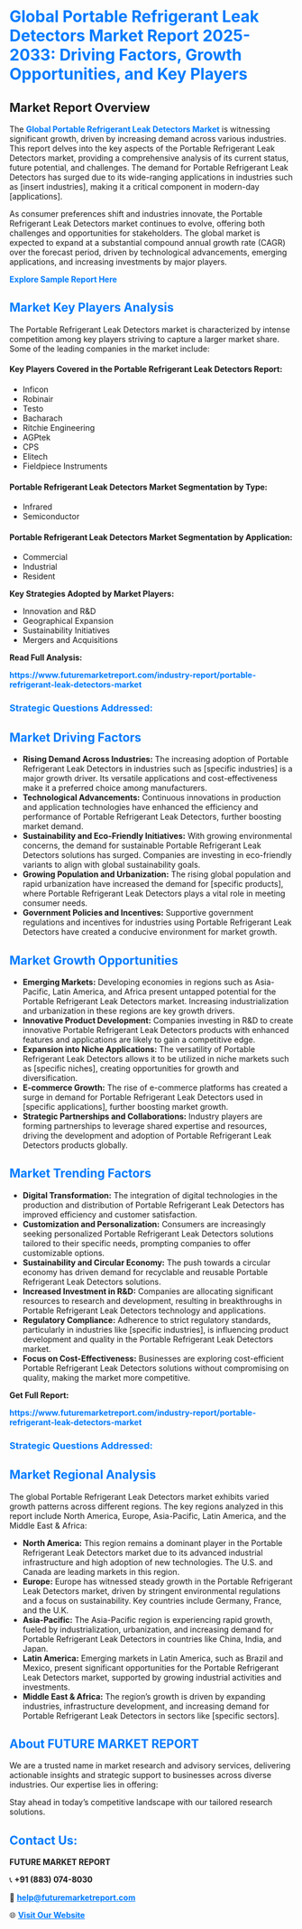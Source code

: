 <h1 style="color: #007BFF;">Global Portable Refrigerant Leak Detectors Market Report 2025-2033: Driving Factors, Growth Opportunities, and Key Players</h1>

<section id="overview">
<h2>Market Report Overview</h2>
<p>The <a href="https://www.futuremarketreport.com/industry-report/portable-refrigerant-leak-detectors-market" style="color: #007BFF; text-decoration: none;"><strong>Global Portable Refrigerant Leak Detectors Market</strong></a> is witnessing significant growth, driven by increasing demand across various industries. This report delves into the key aspects of the Portable Refrigerant Leak Detectors market, providing a comprehensive analysis of its current status, future potential, and challenges. The demand for Portable Refrigerant Leak Detectors has surged due to its wide-ranging applications in industries such as [insert industries], making it a critical component in modern-day [applications].</p>
<p>As consumer preferences shift and industries innovate, the Portable Refrigerant Leak Detectors market continues to evolve, offering both challenges and opportunities for stakeholders. The global market is expected to expand at a substantial compound annual growth rate (CAGR) over the forecast period, driven by technological advancements, emerging applications, and increasing investments by major players.</p>
</section>

<section id="overview">
<p><a href="https://www.futuremarketreport.com/request-sample/reportId=42187" style="color: #007BFF; text-decoration: none;"><strong>Explore Sample Report Here</strong></a></p>
</section>

<section id="key-players">
<h2 style="color: #007BFF;">Market Key Players Analysis</h2>
<p>The Portable Refrigerant Leak Detectors market is characterized by intense competition among key players striving to capture a larger market share. Some of the leading companies in the market include:</p>
<h4>Key Players Covered in the Portable Refrigerant Leak Detectors Report:</h4>
<ul><li>Inficon</li><li>Robinair</li><li>Testo</li><li>Bacharach</li><li>Ritchie Engineering</li><li>AGPtek</li><li>CPS</li><li>Elitech</li><li>Fieldpiece Instruments</li></ul>
<h4>Portable Refrigerant Leak Detectors Market Segmentation by Type:</h4>
<ul><li>Infrared</li><li>Semiconductor</li></ul>

<h4>Portable Refrigerant Leak Detectors Market Segmentation by Application:</h4>
<ul><li>Commercial</li><li>Industrial</li><li>Resident</li></ul>
<p><strong>Key Strategies Adopted by Market Players:</strong></p>
<ul>
<li>Innovation and R&D</li>
<li>Geographical Expansion</li>
<li>Sustainability Initiatives</li>
<li>Mergers and Acquisitions</li>
</ul>
</section>

<section>
<p><strong>Read Full Analysis: </strong></p><a href="https://www.futuremarketreport.com/industry-report/portable-refrigerant-leak-detectors-market" style="color: #007BFF; text-decoration: none;"><strong>https://www.futuremarketreport.com/industry-report/portable-refrigerant-leak-detectors-market</strong></a>
<h3 style="color: #007BFF;">Strategic Questions Addressed:</h3>
</section>

<section id="driving-factors">
<h2 style="color: #007BFF;">Market Driving Factors</h2>
<ul>
<li><strong>Rising Demand Across Industries:</strong> The increasing adoption of Portable Refrigerant Leak Detectors in industries such as [specific industries] is a major growth driver. Its versatile applications and cost-effectiveness make it a preferred choice among manufacturers.</li>
<li><strong>Technological Advancements:</strong> Continuous innovations in production and application technologies have enhanced the efficiency and performance of Portable Refrigerant Leak Detectors, further boosting market demand.</li>
<li><strong>Sustainability and Eco-Friendly Initiatives:</strong> With growing environmental concerns, the demand for sustainable Portable Refrigerant Leak Detectors solutions has surged. Companies are investing in eco-friendly variants to align with global sustainability goals.</li>
<li><strong>Growing Population and Urbanization:</strong> The rising global population and rapid urbanization have increased the demand for [specific products], where Portable Refrigerant Leak Detectors plays a vital role in meeting consumer needs.</li>
<li><strong>Government Policies and Incentives:</strong> Supportive government regulations and incentives for industries using Portable Refrigerant Leak Detectors have created a conducive environment for market growth.</li>
</ul>
</section>

<section id="growth-opportunities">
<h2 style="color: #007BFF;">Market Growth Opportunities</h2>
<ul>
<li><strong>Emerging Markets:</strong> Developing economies in regions such as Asia-Pacific, Latin America, and Africa present untapped potential for the Portable Refrigerant Leak Detectors market. Increasing industrialization and urbanization in these regions are key growth drivers.</li>
<li><strong>Innovative Product Development:</strong> Companies investing in R&D to create innovative Portable Refrigerant Leak Detectors products with enhanced features and applications are likely to gain a competitive edge.</li>
<li><strong>Expansion into Niche Applications:</strong> The versatility of Portable Refrigerant Leak Detectors allows it to be utilized in niche markets such as [specific niches], creating opportunities for growth and diversification.</li>
<li><strong>E-commerce Growth:</strong> The rise of e-commerce platforms has created a surge in demand for Portable Refrigerant Leak Detectors used in [specific applications], further boosting market growth.</li>
<li><strong>Strategic Partnerships and Collaborations:</strong> Industry players are forming partnerships to leverage shared expertise and resources, driving the development and adoption of Portable Refrigerant Leak Detectors products globally.</li>
</ul>
</section>

<section id="trending-factors">
<h2 style="color: #007BFF;">Market Trending Factors</h2>
<ul>
<li><strong>Digital Transformation:</strong> The integration of digital technologies in the production and distribution of Portable Refrigerant Leak Detectors has improved efficiency and customer satisfaction.</li>
<li><strong>Customization and Personalization:</strong> Consumers are increasingly seeking personalized Portable Refrigerant Leak Detectors solutions tailored to their specific needs, prompting companies to offer customizable options.</li>
<li><strong>Sustainability and Circular Economy:</strong> The push towards a circular economy has driven demand for recyclable and reusable Portable Refrigerant Leak Detectors solutions.</li>
<li><strong>Increased Investment in R&D:</strong> Companies are allocating significant resources to research and development, resulting in breakthroughs in Portable Refrigerant Leak Detectors technology and applications.</li>
<li><strong>Regulatory Compliance:</strong> Adherence to strict regulatory standards, particularly in industries like [specific industries], is influencing product development and quality in the Portable Refrigerant Leak Detectors market.</li>
<li><strong>Focus on Cost-Effectiveness:</strong> Businesses are exploring cost-efficient Portable Refrigerant Leak Detectors solutions without compromising on quality, making the market more competitive.</li>
</ul>
</section>

<section>
<p><strong>Get Full Report: </strong></p><a href="https://www.futuremarketreport.com/industry-report/portable-refrigerant-leak-detectors-market" style="color: #007BFF; text-decoration: none;"><strong>https://www.futuremarketreport.com/industry-report/portable-refrigerant-leak-detectors-market</strong></a>
<h3 style="color: #007BFF;">Strategic Questions Addressed:</h3>
</section>


<section id="regional-analysis">
<h2 style="color: #007BFF;">Market Regional Analysis</h2>
<p>The global Portable Refrigerant Leak Detectors market exhibits varied growth patterns across different regions. The key regions analyzed in this report include North America, Europe, Asia-Pacific, Latin America, and the Middle East & Africa:</p>
<ul>
<li><strong>North America:</strong> This region remains a dominant player in the Portable Refrigerant Leak Detectors market due to its advanced industrial infrastructure and high adoption of new technologies. The U.S. and Canada are leading markets in this region.</li>
<li><strong>Europe:</strong> Europe has witnessed steady growth in the Portable Refrigerant Leak Detectors market, driven by stringent environmental regulations and a focus on sustainability. Key countries include Germany, France, and the U.K.</li>
<li><strong>Asia-Pacific:</strong> The Asia-Pacific region is experiencing rapid growth, fueled by industrialization, urbanization, and increasing demand for Portable Refrigerant Leak Detectors in countries like China, India, and Japan.</li>
<li><strong>Latin America:</strong> Emerging markets in Latin America, such as Brazil and Mexico, present significant opportunities for the Portable Refrigerant Leak Detectors market, supported by growing industrial activities and investments.</li>
<li><strong>Middle East & Africa:</strong> The region’s growth is driven by expanding industries, infrastructure development, and increasing demand for Portable Refrigerant Leak Detectors in sectors like [specific sectors].</li>
</ul>
</section>

<footer>
<h2 style="color: #007BFF;">About FUTURE MARKET REPORT</h2>
<p>We are a trusted name in market research and advisory services, delivering actionable insights and strategic support to businesses across diverse industries. Our expertise lies in offering:</p>

<p>Stay ahead in today’s competitive landscape with our tailored research solutions.</p>

<h2 style="color: #007BFF;">Contact Us:</h2>
<p><strong>FUTURE MARKET REPORT</strong></p>
<p>📞 <strong>+91 (883) 074-8030</strong></p>
<p>📧 <strong><a href="mailto:help@futuremarketreport.com" style="color: #007BFF;">help@futuremarketreport.com</a></strong></p>
<p>🌐 <strong><a href="https://www.futuremarketreport.com/" style="color: #007BFF;">Visit Our Website</a></strong></p>
</footer>